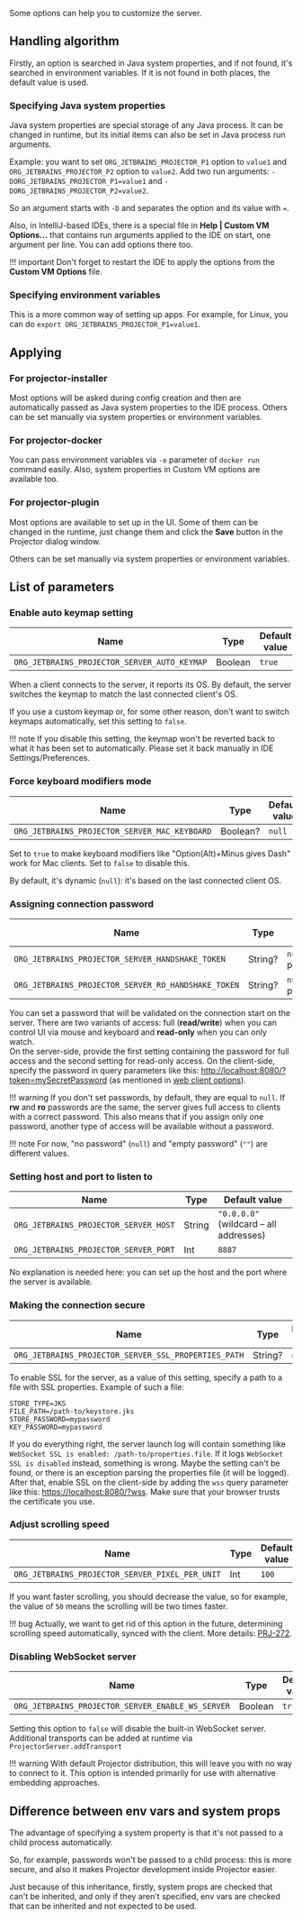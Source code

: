 Some options can help you to customize the server.

## Handling algorithm

Firstly, an option is searched in Java system properties, and if not found, it's searched in environment variables. If it is not found in both places, the default value is used.

### Specifying Java system properties

Java system properties are special storage of any Java process. It can be changed in runtime, but its initial items can also be set in Java process run arguments.

Example: you want to set `ORG_JETBRAINS_PROJECTOR_P1` option to `value1` and `ORG_JETBRAINS_PROJECTOR_P2` option to `value2`. Add two run arguments: `-DORG_JETBRAINS_PROJECTOR_P1=value1` and `-DORG_JETBRAINS_PROJECTOR_P2=value2`.

So an argument starts with `-D` and separates the option and its value with `=`.

Also, in IntelliJ-based IDEs, there is a special file in **Help | Custom VM Options...** that contains run arguments applied to the IDE on start, one argument per line. You can add options there too.

!!! important
    Don't forget to restart the IDE to apply the options from the **Custom VM Options** file.

### Specifying environment variables

This is a more common way of setting up apps. For example, for Linux, you can do `export ORG_JETBRAINS_PROJECTOR_P1=value1`.

## Applying

### For projector-installer

Most options will be asked during config creation and then are automatically passed as Java system properties to the IDE process. Others can be set manually via system properties or environment variables.

### For projector-docker

You can pass environment variables via `-e` parameter of `docker run` command easily. Also, system properties in Custom VM options are available too.

### For projector-plugin

Most options are available to set up in the UI. Some of them can be changed in the runtime, just change them and click the **Save** button in the Projector dialog window.

Others can be set manually via system properties or environment variables.

## List of parameters

### Enable auto keymap setting

Name | Type | Default value
---|---|---
`ORG_JETBRAINS_PROJECTOR_SERVER_AUTO_KEYMAP` | Boolean | `true`

When a client connects to the server, it reports its OS. By default, the server switches the keymap to match the last connected client's OS.

If you use a custom keymap or, for some other reason, don't want to switch keymaps automatically, set this setting to `false`.

!!! note
    If you disable this setting, the keymap won't be reverted back to what it has been set to automatically. Please set it back manually in IDE Settings/Preferences.

### Force keyboard modifiers mode

Name | Type | Default value
---|---|---
`ORG_JETBRAINS_PROJECTOR_SERVER_MAC_KEYBOARD` | Boolean? | `null`

Set to `true` to make keyboard modifiers like "Option(Alt)+Minus gives Dash" work for Mac clients. Set to `false` to disable this.

By default, it's dynamic (`null`): it's based on the last connected client OS.

### Assigning connection password

Name | Type | Default value
---|---|---
`ORG_JETBRAINS_PROJECTOR_SERVER_HANDSHAKE_TOKEN` | String? | `null` (no password)
`ORG_JETBRAINS_PROJECTOR_SERVER_RO_HANDSHAKE_TOKEN` | String? | `null` (no password)

You can set a password that will be validated on the connection start on the server. There are two variants of access: full (**read/write**) when you can control UI via mouse and keyboard and **read-only** when you can only watch.  
On the server-side, provide the first setting containing the password for full access and the second setting for read-only access. On the client-side, specify the password in query parameters like this: <http://localhost:8080/?token=mySecretPassword> (as mentioned in [web client options](https://github.com/JetBrains/projector-client/tree/master/projector-client-web#page-parameters)).

!!! warning
    If you don't set passwords, by default, they are equal to `null`. If **rw** and **ro** passwords are the same, the server gives full access to clients with a correct password. This also means that if you assign only one password, another type of access will be available without a password.

!!! note
    For now, "no password" (`null`) and "empty password" (`""`) are different values.

### Setting host and port to listen to

Name | Type | Default value
---|---|---
`ORG_JETBRAINS_PROJECTOR_SERVER_HOST` | String | `"0.0.0.0"` (wildcard – all addresses)
`ORG_JETBRAINS_PROJECTOR_SERVER_PORT` | Int | `8887`

No explanation is needed here: you can set up the host and the port where the server is available.

### Making the connection secure

Name | Type | Default value
---|---|---
`ORG_JETBRAINS_PROJECTOR_SERVER_SSL_PROPERTIES_PATH` | String? | `null`

To enable SSL for the server, as a value of this setting, specify a path to a file with SSL properties. Example of such a file:

```properties
STORE_TYPE=JKS
FILE_PATH=/path-to/keystore.jks
STORE_PASSWORD=mypassword
KEY_PASSWORD=mypassword
```

If you do everything right, the server launch log will contain something like `WebSocket SSL is enabled: /path-to/properties.file`. If it logs `WebSocket SSL is disabled` instead, something is wrong. Maybe the setting can't be found, or there is an exception parsing the properties file (it will be logged).  
After that, enable SSL on the client-side by adding the `wss` query parameter like this: <https://localhost:8080/?wss>. Make sure that your browser trusts the certificate you use.

### Adjust scrolling speed

Name | Type | Default value
---|---|---
`ORG_JETBRAINS_PROJECTOR_SERVER_PIXEL_PER_UNIT` | Int | `100`

If you want faster scrolling, you should decrease the value, so for example, the value of `50` means the scrolling will be two times faster.

!!! bug
    Actually, we want to get rid of this option in the future, determining scrolling speed automatically, synced with the client. More details: [PRJ-272](https://youtrack.jetbrains.com/issue/PRJ-272).

### Disabling WebSocket server

Name | Type | Default value
---|---|---
`ORG_JETBRAINS_PROJECTOR_SERVER_ENABLE_WS_SERVER` | Boolean | `true`

Setting this option to `false` will disable the built-in WebSocket server.  
Additional transports can be added at runtime via `ProjectorServer.addTransport`

!!! warning
    With default Projector distribution, this will leave you with no way to connect to it. This option is intended primarily for use with alternative embedding approaches.


## Difference between env vars and system props

The advantage of specifying a system property is that it's not passed to a child process automatically.

So, for example, passwords won't be passed to a child process: this is more secure, and also it makes Projector development inside Projector easier.

Just because of this inheritance, firstly, system props are checked that can't be inherited, and only if they aren't specified, env vars are checked that can be inherited and not expected to be used.
